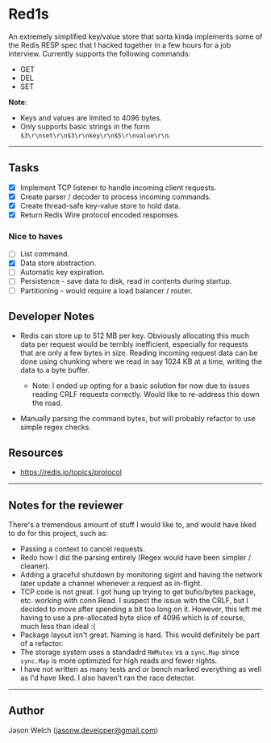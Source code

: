 # Red1s 
An extremely simplified key/value store that sorta kinda implements some of the Redis RESP spec that I hacked together in a few hours for a job interview. Currently supports the following commands:

* GET
* DEL 
* SET

**Note**: 
* Keys and values are limited to 4096 bytes.
* Only supports basic strings in the form `$3\r\nset\r\n$3\r\nkey\r\n$5\r\nvalue\r\n`.

---

## Tasks
- [x] Implement TCP listener to handle incoming client requests.
- [x] Create parser / decoder to process incoming commands.
- [x] Create thread-safe key-value store to hold data.
- [x] Return Redis Wire protocol encoded responses.

### Nice to haves
- [ ] List command.
- [x] Data store abstraction. 
- [ ] Automatic key expiration.
- [ ] Persistence - save data to disk, read in contents during startup.
- [ ] Partitioning - would require a load balancer / router.

## Developer Notes
* Redis can store up to 512 MB per key. Obviously allocating this much data per request would be terribly inefficient, especially 
for requests that are only a few bytes in size. Reading incoming request data can be done using chunking where we read in say 1024 KB
at a time, writing the data to a byte buffer.
  * Note: I ended up opting for a basic solution for now due to issues reading CRLF requests correctly. Would like to re-address this down the road.

* Manually parsing the command bytes, but will probably refactor to use simple regex checks.

## Resources
* https://redis.io/topics/protocol

---

## Notes for the reviewer
There's a tremendous amount of stuff I would like to, and would have liked to do for this project, such as:
  * Passing a context to cancel requests.
  * Redo how I did the parsing entirely (Regex would have been simpler / cleaner).
  * Adding a graceful shutdown by monitoring sigint and having the network later update a channel whenever a request as in-flight.
  * TCP code is not great. I got hung up trying to get bufio/bytes package, etc. working with conn.Read. I suspect the issue with the CRLF, 
    but I decided to move after spending a bit too long on it. However, this left me having to use a pre-allocated byte slice of 4096 which is
    of course, much less than ideal :(
  * Package layout isn't great. Naming is hard. This would definitely be part of a refactor.
  * The storage system uses a standadrd `RWMutex` vs a `sync.Map` since `sync.Map` is more optimized for high reads and fewer rights.
  * I have not written as many tests and or bench marked everything as well as I'd have liked. I also haven't ran the race detector.

---

## Author 
Jason Welch (jasonw.developer@gmail.com)
